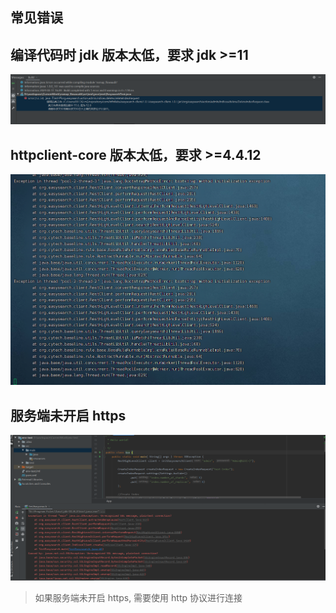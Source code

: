 ## 常见错误

## 编译代码时 jdk 版本太低，要求 jdk >=11
![JDK 版本过低](assets/version-need-17.jpg)

## httpclient-core 版本太低，要求 >=4.4.12
![HttpClient Core 版本过低](assets/httpclient-core-need-412.jpg)

## 服务端未开启 https
![服务端未开启 HTTPS](assets/server-no-https.jpg)

> 如果服务端未开启 https, 需要使用 http 协议进行连接